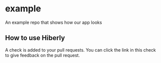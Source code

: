 # example
An example repo that shows how our app looks

## How to use Hiberly

A check is added to your pull requests. You can click the link in this check to give feedback on the pull request.
